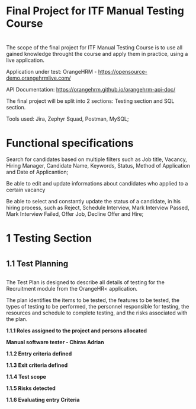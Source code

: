 # <h1>Final Project for ITF Manual Testing Course<h1/>
The scope of the final project for ITF Manual Testing Course is to use all gained knowledge throught the course and apply them in practice, using a live application.

Application under test: OrangeHRM - https://opensource-demo.orangehrmlive.com/

API Documentation: https://orangehrm.github.io/orangehrm-api-doc/

The final project will be split into 2 sections: Testing section and SQL section.
  
Tools used: Jira, Zephyr Squad, Postman, MySQL;

# Functional specifications
Search for candidates based on multiple filters such as Job title, Vacancy, Hiring Manager, Candidate Name, Keywords, Status, Method of Application and Date of Applicantion;
  
Be able to edit and update informations about candidates who applied to a certain vacancy
  
Be able to select and constantly update the status of a candidate, in his hiring process, such as Reject, Schedule Interview, Mark Interview Passed, Mark Interview Failed, Offer Job, Decline Offer and Hire;

# 1 Testing Section
# <h2>1.1 Test Planning<h2/>
The Test Plan is designed to describe all details of testing for the Recruitment module from the OrangeHR< application.

The plan identifies the items to be tested, the features to be tested, the types of testing to be performed, the personnel responsible for testing, the resources and schedule to complete testing, and the risks associated with the plan.                                                                                                     

<strong>1.1.1 Roles assigned to the project and persons allocated<strong/>                   

Manual software tester - Chiras Adrian

<strong>1.1.2 Entry criteria defined<strong/>  

<strong>1.1.3 Exit criteria defined<strong/>    

<strong>1.1.4 Test scope<strong/>

<strong>1.1.5 Risks detected<strong/>

<strong>1.1.6 Evaluating entry Criteria<strong>


